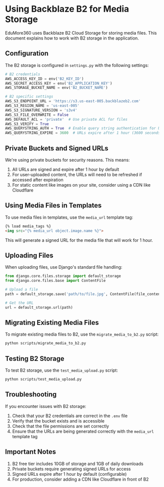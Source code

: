 # Using Backblaze B2 for Media Storage

EduMore360 uses Backblaze B2 Cloud Storage for storing media files. This document explains how to work with B2 storage in the application.

## Configuration

The B2 storage is configured in `settings.py` with the following settings:

```python
# B2 credentials
AWS_ACCESS_KEY_ID = env('B2_KEY_ID')
AWS_SECRET_ACCESS_KEY = env('B2_APPLICATION_KEY')
AWS_STORAGE_BUCKET_NAME = env('B2_BUCKET_NAME')

# B2 specific settings
AWS_S3_ENDPOINT_URL = 'https://s3.us-east-005.backblazeb2.com'
AWS_S3_REGION_NAME = 'us-east-005'
AWS_S3_SIGNATURE_VERSION = 's3v4'
AWS_S3_FILE_OVERWRITE = False
AWS_DEFAULT_ACL = 'private'  # Use private ACL for files
AWS_S3_VERIFY = True
AWS_QUERYSTRING_AUTH = True  # Enable query string authentication for URLs
AWS_QUERYSTRING_EXPIRE = 3600  # URLs expire after 1 hour (3600 seconds)
```

## Private Buckets and Signed URLs

We're using private buckets for security reasons. This means:

1. All URLs are signed and expire after 1 hour by default
2. For user-uploaded content, the URLs will need to be refreshed if accessed after expiration
3. For static content like images on your site, consider using a CDN like Cloudflare

## Using Media Files in Templates

To use media files in templates, use the `media_url` template tag:

```html
{% load media_tags %}
<img src="{% media_url object.image.name %}">
```

This will generate a signed URL for the media file that will work for 1 hour.

## Uploading Files

When uploading files, use Django's standard file handling:

```python
from django.core.files.storage import default_storage
from django.core.files.base import ContentFile

# Upload a file
path = default_storage.save('path/to/file.jpg', ContentFile(file_content))

# Get the URL
url = default_storage.url(path)
```

## Migrating Existing Media Files

To migrate existing media files to B2, use the `migrate_media_to_b2.py` script:

```bash
python scripts/migrate_media_to_b2.py
```

## Testing B2 Storage

To test B2 storage, use the `test_media_upload.py` script:

```bash
python scripts/test_media_upload.py
```

## Troubleshooting

If you encounter issues with B2 storage:

1. Check that your B2 credentials are correct in the `.env` file
2. Verify that the bucket exists and is accessible
3. Check that the file permissions are set correctly
4. Ensure that the URLs are being generated correctly with the `media_url` template tag

## Important Notes

1. B2 free tier includes 10GB of storage and 1GB of daily downloads
2. Private buckets require generating signed URLs for access
3. Signed URLs expire after 1 hour by default (configurable)
4. For production, consider adding a CDN like Cloudflare in front of B2
